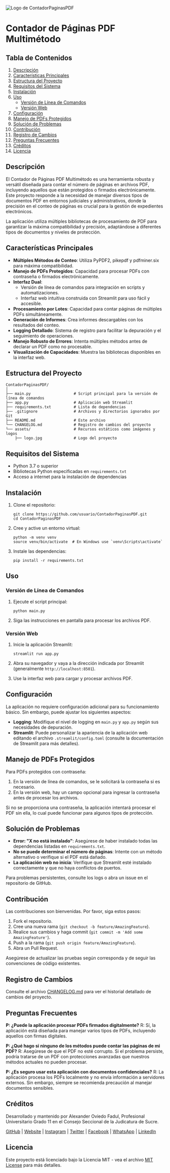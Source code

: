 ![Logo de ContadorPaginasPDF](https://github.com/bladealex9848/ContadorPaginasPDF/blob/main/assets/logo.jpg)

# Contador de Páginas PDF Multimétodo

## Tabla de Contenidos
1. [Descripción](#descripción)
2. [Características Principales](#características-principales)
3. [Estructura del Proyecto](#estructura-del-proyecto)
4. [Requisitos del Sistema](#requisitos-del-sistema)
5. [Instalación](#instalación)
6. [Uso](#uso)
   - [Versión de Línea de Comandos](#versión-de-línea-de-comandos)
   - [Versión Web](#versión-web)
7. [Configuración](#configuración)
8. [Manejo de PDFs Protegidos](#manejo-de-pdfs-protegidos)
9. [Solución de Problemas](#solución-de-problemas)
10. [Contribución](#contribución)
11. [Registro de Cambios](#registro-de-cambios)
12. [Preguntas Frecuentes](#preguntas-frecuentes)
13. [Créditos](#créditos)
14. [Licencia](#licencia)

## Descripción

El Contador de Páginas PDF Multimétodo es una herramienta robusta y versátil diseñada para contar el número de páginas en archivos PDF, incluyendo aquellos que están protegidos o firmados electrónicamente. Este proyecto responde a la necesidad de manejar diversos tipos de documentos PDF en entornos judiciales y administrativos, donde la precisión en el conteo de páginas es crucial para la gestión de expedientes electrónicos.

La aplicación utiliza múltiples bibliotecas de procesamiento de PDF para garantizar la máxima compatibilidad y precisión, adaptándose a diferentes tipos de documentos y niveles de protección.

## Características Principales

- **Múltiples Métodos de Conteo**: Utiliza PyPDF2, pikepdf y pdfminer.six para máxima compatibilidad.
- **Manejo de PDFs Protegidos**: Capacidad para procesar PDFs con contraseña o firmados electrónicamente.
- **Interfaz Dual**: 
  - Versión de línea de comandos para integración en scripts y automatizaciones.
  - Interfaz web intuitiva construida con Streamlit para uso fácil y accesible.
- **Procesamiento por Lotes**: Capacidad para contar páginas de múltiples PDFs simultáneamente.
- **Generación de Informes**: Crea informes descargables con los resultados del conteo.
- **Logging Detallado**: Sistema de registro para facilitar la depuración y el seguimiento de operaciones.
- **Manejo Robusto de Errores**: Intenta múltiples métodos antes de declarar un PDF como no procesable.
- **Visualización de Capacidades**: Muestra las bibliotecas disponibles en la interfaz web.

## Estructura del Proyecto

```
ContadorPaginasPDF/
│
├── main.py                   # Script principal para la versión de línea de comandos
├── app.py                    # Aplicación web Streamlit
├── requirements.txt          # Lista de dependencias
├── .gitignore                # Archivos y directorios ignorados por Git
├── README.md                 # Este archivo
└── CHANGELOG.md              # Registro de cambios del proyecto
└── assets/                   # Recursos estáticos como imágenes y logos
    ├── logo.jpg              # Logo del proyecto
```

## Requisitos del Sistema

- Python 3.7 o superior
- Bibliotecas Python especificadas en `requirements.txt`
- Acceso a internet para la instalación de dependencias

## Instalación

1. Clone el repositorio:
   ```
   git clone https://github.com/usuario/ContadorPaginasPDF.git
   cd ContadorPaginasPDF
   ```

2. Cree y active un entorno virtual:
   ```
   python -m venv venv
   source venv/bin/activate  # En Windows use `venv\Scripts\activate`
   ```

3. Instale las dependencias:
   ```
   pip install -r requirements.txt
   ```

## Uso

### Versión de Línea de Comandos

1. Ejecute el script principal:
   ```
   python main.py
   ```

2. Siga las instrucciones en pantalla para procesar los archivos PDF.

### Versión Web

1. Inicie la aplicación Streamlit:
   ```
   streamlit run app.py
   ```

2. Abra su navegador y vaya a la dirección indicada por Streamlit (generalmente `http://localhost:8501`).

3. Use la interfaz web para cargar y procesar archivos PDF.

## Configuración

La aplicación no requiere configuración adicional para su funcionamiento básico. Sin embargo, puede ajustar los siguientes aspectos:

- **Logging**: Modifique el nivel de logging en `main.py` y `app.py` según sus necesidades de depuración.
- **Streamlit**: Puede personalizar la apariencia de la aplicación web editando el archivo `.streamlit/config.toml` (consulte la documentación de Streamlit para más detalles).

## Manejo de PDFs Protegidos

Para PDFs protegidos con contraseña:

1. En la versión de línea de comandos, se le solicitará la contraseña si es necesario.
2. En la versión web, hay un campo opcional para ingresar la contraseña antes de procesar los archivos.

Si no se proporciona una contraseña, la aplicación intentará procesar el PDF sin ella, lo cual puede funcionar para algunos tipos de protección.

## Solución de Problemas

- **Error: "X no está instalado"**: Asegúrese de haber instalado todas las dependencias listadas en `requirements.txt`.
- **No se puede determinar el número de páginas**: Intente con un método alternativo o verifique si el PDF está dañado.
- **La aplicación web no inicia**: Verifique que Streamlit esté instalado correctamente y que no haya conflictos de puertos.

Para problemas persistentes, consulte los logs o abra un issue en el repositorio de GitHub.

## Contribución

Las contribuciones son bienvenidas. Por favor, siga estos pasos:

1. Fork el repositorio.
2. Cree una nueva rama (`git checkout -b feature/AmazingFeature`).
3. Realice sus cambios y haga commit (`git commit -m 'Add some AmazingFeature'`).
4. Push a la rama (`git push origin feature/AmazingFeature`).
5. Abra un Pull Request.

Asegúrese de actualizar las pruebas según corresponda y de seguir las convenciones de código existentes.

## Registro de Cambios

Consulte el archivo [CHANGELOG.md](CHANGELOG.md) para ver el historial detallado de cambios del proyecto.

## Preguntas Frecuentes

**P: ¿Puede la aplicación procesar PDFs firmados digitalmente?**
R: Sí, la aplicación está diseñada para manejar varios tipos de PDFs, incluyendo aquellos con firmas digitales.

**P: ¿Qué hago si ninguno de los métodos puede contar las páginas de mi PDF?**
R: Asegúrese de que el PDF no esté corrupto. Si el problema persiste, podría tratarse de un PDF con protecciones avanzadas que nuestros métodos actuales no pueden procesar.

**P: ¿Es seguro usar esta aplicación con documentos confidenciales?**
R: La aplicación procesa los PDFs localmente y no envía información a servidores externos. Sin embargo, siempre se recomienda precaución al manejar documentos sensibles.

## Créditos

Desarrollado y mantenido por Alexander Oviedo Fadul, Profesional Universitario Grado 11 en el Consejo Seccional de la Judicatura de Sucre.

[GitHub](https://github.com/bladealex9848) | [Website](https://alexanderoviedofadul.dev/) | [Instagram](https://www.instagram.com/alexander.oviedo.fadul) | [Twitter](https://twitter.com/alexanderofadul) | [Facebook](https://www.facebook.com/alexanderof/) | [WhatsApp](https://api.whatsapp.com/send?phone=573015930519&text=Hola%20!Quiero%20conversar%20contigo!) | [LinkedIn](https://www.linkedin.com/in/alexander-oviedo-fadul/)

## Licencia

Este proyecto está licenciado bajo la Licencia MIT - vea el archivo [MIT License](https://opensource.org/licenses/MIT) para más detalles.